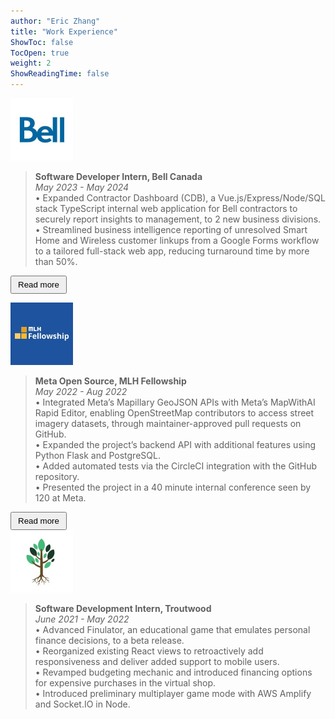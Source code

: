 ```yaml
---
author: "Eric Zhang"
title: "Work Experience"
ShowToc: false
TocOpen: true
weight: 2
ShowReadingTime: false
---
```

<img src="/images/companies/Bell.jpg" height="100px" width="100px"/>

>**Software Developer Intern, Bell Canada** <br>
*May 2023 - May 2024* <br>
• Expanded Contractor Dashboard (CDB), a Vue.js/Express/Node/SQL stack TypeScript internal web application for Bell contractors to securely report insights to management, to 2 new business divisions. <br>
• Streamlined business intelligence reporting of unresolved Smart Home and Wireless customer linkups from a Google Forms workflow to a tailored full-stack web app, reducing turnaround time by more than 50%. <br>

<a href="/posts/bell"><button class="button">Read more</button></a>
<br>

<img src="/images/companies/MLHFellowship.jpg" height="100px" width="100px"/>

>**Meta Open Source, MLH Fellowship** <br>
*May 2022 - Aug 2022* <br>
• Integrated Meta’s Mapillary GeoJSON APIs with Meta’s MapWithAI Rapid Editor, enabling OpenStreetMap contributors to access street imagery datasets, through maintainer-approved pull requests on GitHub.  <br>
• Expanded the project’s backend API with additional features using Python Flask and PostgreSQL.  <br>
• Added automated tests via the CircleCI integration with the GitHub repository.  <br>
• Presented the project in a 40 minute internal conference seen by 120 at Meta.

<a href="/posts/mlh"><button class="button">Read more</button></a>
<br>
<img src="/images/companies/Troutwood.jpg" height="100px" width="100px"/>

>**Software Development Intern, Troutwood** <br>
*June 2021 - May 2022* <br>
• Advanced Finulator, an educational game that emulates personal finance decisions, to a beta release.  <br>
• Reorganized existing React views to retroactively add responsiveness and deliver added support to mobile users.  <br>
• Revamped budgeting mechanic and introduced financing options for expensive purchases in the virtual shop.  <br>
• Introduced preliminary multiplayer game mode with AWS Amplify and Socket.IO in Node.


<style>
a {
  box-shadow: none !important;
}

.button {
  padding: 5px 10px !important;
}
</style>